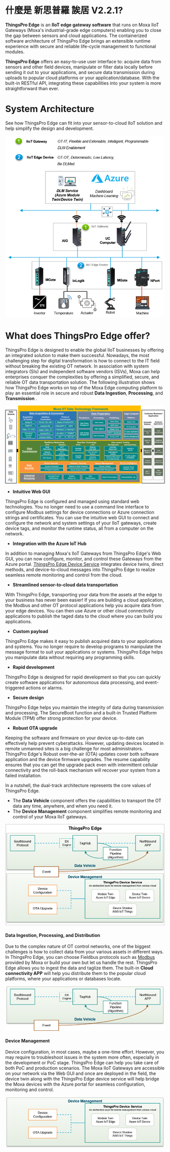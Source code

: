# 什麼是 新思普羅 誒居 V2.2.1?
**ThingsPro Edge** is an **IIoT edge gateway software** that runs on Moxa IIoT Gateways (Moxa's industrial-grade edge computers) enabling you to close the gap between sensors and cloud applications. The containerized software architecture of ThingsPro Edge brings an extensible runtime experience with secure and reliable life-cycle management to functional modules. 

**ThingsPro Edge** offers an easy-to-use user interface to: acquire data from sensors and other field devices, manipulate or filter data locally before sending it out to your applications, and secure data transmission during uploads to popular cloud platforms or your application/database. With the built-in RESTful API, integrating these capabilities into your system is more straightforward than ever.

# System Architecture
See how ThingsPro Edge can fit into your sensor-to-cloud IIoT solution and help simplify the design and development.

![System_Architecture](./assets/System_Architecture-1604259811619.png)

# What does ThingsPro Edge offer?

ThingsPro Edge is designed to enable the global IIoT businesses by offering an integrated solution to make them successful. Nowadays, the most challenging step for digital transformation is how to connect to the IT field without breaking the existing OT network. In association with system integrators (SIs) and independent software vendors (ISVs), Moxa can help enterprises conquer the complexities by offering a simplified, secure, and reliable OT data transportation solution. The following illustration shows how ThingsPro Edge works on top of the Moxa Edge computing platform to play an essential role in secure and robust **Data Ingestion**, **Processing**, and **Transmission** .

![OT_Technology_Framework](./assets/OT_Technology_Framework-1604253192904.png)

- **Intuitive Web GUI**

ThingsPro Edge is configured and managed using standard web technologies. You no longer need to use a command line interface to configure Modbus settings for device connections or Azure connection strings and certificates. You can use the intuitive web GUI to connect and configure the network and system settings of your IIoT gateways, create device tags, and monitor the runtime status, all from a computer on the network.

- **Integration with the Azure IoT Hub**

In addition to managing Moxa's IIoT Gateways from ThingsPro Edge's Web GUI, you can now configure, monitor, and control these Gateways from the Azure portal. <u>ThingsPro Edge Device Service</u> integrates device twins, direct methods, and device-to-cloud messages into ThingsPro Edge to realize seamless remote monitoring and control from the cloud.

- **Streamlined sensor-to-cloud data transportation**

With ThingsPro Edge, transporting your data from the assets at the edge to your business has never been easier! If you are building a cloud application, the Modbus and other OT protocol applications help you acquire data from your edge devices. You can then use Azure or other cloud connectivity applications to publish the taged data to the cloud where you can build you applications. 

- **Custom payload**

ThingsPro Edge makes it easy to publish acquired data to your applications and systems. You no longer require to develop programs to manipulate the message format to suit your applications or systems. ThingsPro Edge helps you manipulate data without requiring any programming skills.

- **Rapid development**

ThingsPro Edge is designed for rapid development so that you can quickly create software applications for autonomous data processing, and event-triggered actions or alarms.

- **Secure design**

ThingsPro Edge helps you maintain the integrity of data during transmission and processing. The SecureBoot function and a built-in Trusted Platform Module (TPM) offer strong protection for your device.

- **Robust OTA upgrade**

Keeping the software and firmware on your device up-to-date can effectively help prevent cyberattacks. However, updating devices located in remote unmanned sites is a big challenge for most administrators. ThingsPro Edge's Robust over-the-air (OTA) updates cover both software application and the device firmware upgrades. The resume capability ensures that you can get the upgrade pack even with intermittent cellular connectivity and the roll-back mechanism will recover your system from a failed installation.


In a nutshell, the dual-track architecture represents the core values of ThingsPro Edge.

- The **Data Vehicle** component offers the capabilities to transport the OT data any time, anywhere, and when you need it.
- The **Device Management** component simplifies remote monitoring and control of your Moxa IIoT gateways.

![Dual_Track_Value](./assets/Dual_Track_Value.png)

#### Data Ingestion, Processing, and Distribution

Due to the complex nature of OT control networks, one of the biggest challenges is how to collect data from your various assets in different ways. In ThingsPro Edge, you can choose Fieldbus protocols such as <u>Modbus</u> provided by Moxa or build your own but let us handle the rest. ThingsPro Edge allows you to ingest the data and taglize them. The built-in **Cloud connectivity APP** will help you distribute them to the popular cloud platforms, where your applications or databases locate.

![Data_Vehicle](./assets/Data_Vehicle.png)

#### Device Management

Device configuration, in most cases, maybe a one-time effort. However, you may require to troubleshoot issues in the system more often, especially in the development or PoC stage. ThingsPro Edge can help you take care of both PoC and production scenarios. The Moxa IIoT Gateways are accessible on your network via the Web GUI and once are deployed in the field, the device twin along with the ThingsPro Edge device service will help bridge the Moxa devices with the Azure portal for seamless configuration, monitoring and control.

![Device_Management](./assets/Device_Management-1604253566980.png)